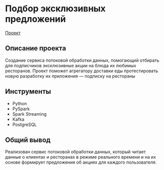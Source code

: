 # Подбор эксклюзивных предложений
[Проект](https://github.com/wistfulbeaver/Portfolio/blob/main/Exclusive%20offers%20advisor/Project2.ipynb)
## Описание проекта
Создание сервиса потоковой обработки данных, помогающий отбирать для подписчиков эксклюзивные акции на блюда их любимых ресторанов. Проект поможет агрегатору доставки еды протестировать новую разработку их приложения — подписку на рестораны
## Инструменты
- Python 
- PySpark 
- Spark Streaming 
- Kafka 
- PostgreSQL
## Общий вывод
Реализован сервис потоковой обработки данных, который читает данные о клиентах и ресторанах в режиме реального времени и на их основе формирует предложения об акциях для каждого пользователя.
